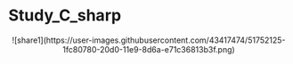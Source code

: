 # Study_C_sharp
<div align="center">
  ![share1](https://user-images.githubusercontent.com/43417474/51752125-1fc80780-20d0-11e9-8d6a-e71c36813b3f.png)

</div>
